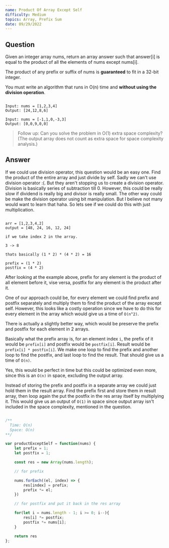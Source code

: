 ```yaml
---
name: Product Of Array Except Self
difficulty: Medium
topics: Array, Prefix Sum
date: 09/29/2022
---
```


## Question

Given an integer array nums, return an array answer such that answer[i] is equal to the product of all the elements of nums except nums[i].

The product of any prefix or suffix of nums is **guaranteed** to fit in a 32-bit integer.

You must write an algorithm that runs in O(n) time and **without using the division operation**.

```txt:example showLineNumbers

Input: nums = [1,2,3,4]
Output: [24,12,8,6]

Input: nums = [-1,1,0,-3,3]
Output: [0,0,9,0,0]

```

> Follow up: Can you solve the problem in O(1) extra space complexity? (The output array does not count as extra space for space complexity analysis.)

## Answer

If we could use division operator, this question would be an easy one. Find the product of the entire array and just divide by self. Sadly we can't use division operator :(.
But they aren't stopping us to create a division operator. Division is basically series of subtraction till 0.
However, this could be really slow if dividend is really big and divisor is really small.
The other way could be make the division operator using bit manipulation. But I believe not many would want to learn that haha.
So lets see if we could do this with just multiplication.

```txt:explanation showLineNumbers

arr = [1,2,3,4,2]
output = [48, 24, 16, 12, 24]

if we take index 2 in the array.

3 -> 8

thats basically (1 * 2) * (4 * 2) = 16

prefix = (1 * 2)
postfix = (4 * 2)

```

After looking at the example above, prefix for any element is the product of all element before it, vise versa, postfix for any element is the product after it.

One of our approach could be, for every element we could find prefix and postfix separately and multiply them to find the product of the array except self.
However, this looks like a costly operation since we have to do this for every element in the array which would give us a time of `O(n^2)`.

There is actually a slightly better way, which would be preserve the prefix and postfix for each element in 2 arrays.

Basically what the prefix array is, for an element index `i`, the prefix of it would be `prefix[i]` and postfix would be `postfix[i]`. Result would be `prefix[i] * postfix[i]`.
We make one loop to find the prefix and another loop to find the postfix, and last loop to find the result. That should give us a time of `O(n)`.

Yes, this would be perfect in time but this could be optimized even more, since this is an `O(n)` in space, excluding the output array.

Instead of storing the prefix and postfix in a separate array we could just hold them in the result array. Find the prefix first and store them in result array, then loop again the put the postfix in the res array itself by multiplying it.
This would give us an output of `O(1)` in space since output array isn't included in the space complexity, mentioned in the question.

```js:solution.js showLineNumbers

/**
  Time: O(n)
  Space: O(n)
**/

var productExceptSelf = function(nums) {
    let prefix = 1;
    let postfix = 1;

    const res = new Array(nums.length);

    // for prefix

    nums.forEach((el, index) => {
        res[index] = prefix;
        prefix *= el;
    })

    // for postfix and put it back in the res array

    for(let i = nums.length - 1; i >= 0; i--){
        res[i] *= postfix;
        postfix *= nums[i];
    }

    return res
};

```
